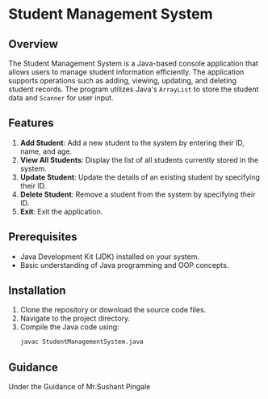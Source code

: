 # Student Management System

## Overview
The Student Management System is a Java-based console application that allows users to manage student information efficiently. The application supports operations such as adding, viewing, updating, and deleting student records. The program utilizes Java's `ArrayList` to store the student data and `Scanner` for user input.

## Features
1. **Add Student**: Add a new student to the system by entering their ID, name, and age.
2. **View All Students**: Display the list of all students currently stored in the system.
3. **Update Student**: Update the details of an existing student by specifying their ID.
4. **Delete Student**: Remove a student from the system by specifying their ID.
5. **Exit**: Exit the application.

## Prerequisites
- Java Development Kit (JDK) installed on your system.
- Basic understanding of Java programming and OOP concepts.

## Installation
1. Clone the repository or download the source code files.
2. Navigate to the project directory.
3. Compile the Java code using:
   ```bash
   javac StudentManagementSystem.java
## Guidance
Under the Guidance of Mr.Sushant Pingale
